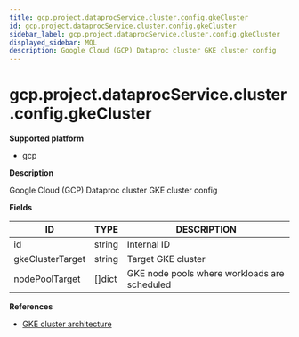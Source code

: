 ```yaml
---
title: gcp.project.dataprocService.cluster.config.gkeCluster
id: gcp.project.dataprocService.cluster.config.gkeCluster
sidebar_label: gcp.project.dataprocService.cluster.config.gkeCluster
displayed_sidebar: MQL
description: Google Cloud (GCP) Dataproc cluster GKE cluster config
---
```


# gcp.project.dataprocService.cluster.config.gkeCluster

**Supported platform**

- gcp

**Description**

Google Cloud (GCP) Dataproc cluster GKE cluster config

**Fields**

| ID               | TYPE           | DESCRIPTION                                  |
| ---------------- | -------------- | -------------------------------------------- |
| id               | string         | Internal ID                                  |
| gkeClusterTarget | string         | Target GKE cluster                           |
| nodePoolTarget   | &#91;&#93;dict | GKE node pools where workloads are scheduled |

**References**

- [GKE cluster architecture](https://cloud.google.com/kubernetes-engine/docs/concepts/cluster-architecture)

